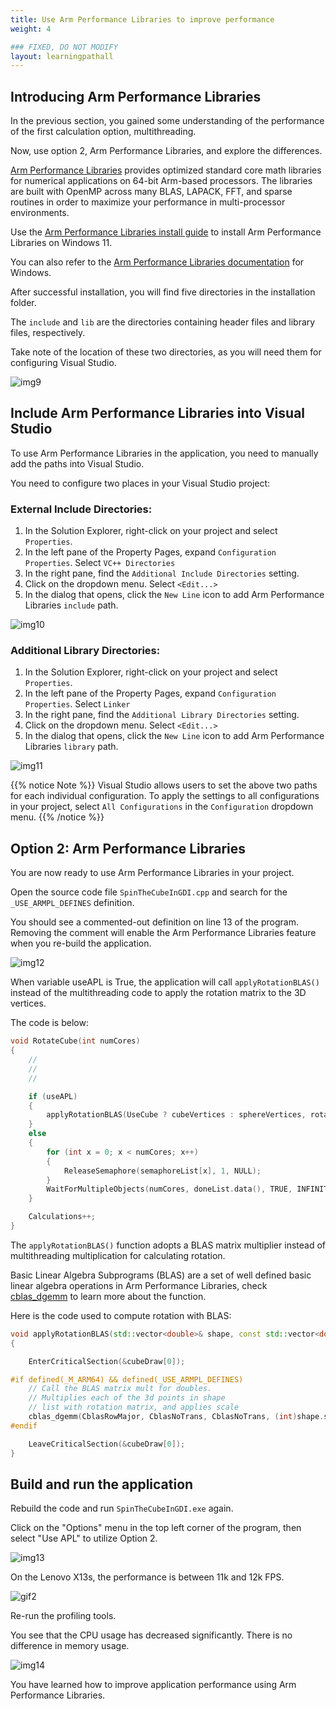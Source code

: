 ```yaml
---
title: Use Arm Performance Libraries to improve performance
weight: 4

### FIXED, DO NOT MODIFY
layout: learningpathall
---
```


## Introducing Arm Performance Libraries

In the previous section, you gained some understanding of the performance of the first calculation option, multithreading. 

Now, use option 2, Arm Performance Libraries, and explore the differences.

[Arm Performance Libraries](https://developer.arm.com/Tools%20and%20Software/Arm%20Performance%20Libraries) provides optimized standard core math libraries for numerical applications on 64-bit Arm-based processors. The libraries are built with OpenMP across many BLAS, LAPACK, FFT, and sparse routines in order to maximize your performance in multi-processor environments.

Use the [Arm Performance Libraries install guide](/install-guides/armpl/) to install Arm Performance Libraries on Windows 11. 

You can also refer to the [Arm Performance Libraries documentation](https://developer.arm.com/documentation/109361/latest/) for Windows. 

After successful installation, you will find five directories in the installation folder. 

The `include` and `lib` are the directories containing header files and library files, respectively. 

Take note of the location of these two directories, as you will need them for configuring Visual Studio.

 ![img9](./figures/apl_directory.png)

## Include Arm Performance Libraries into Visual Studio

To use Arm Performance Libraries in the application, you need to manually add the paths into Visual Studio.

You need to configure two places in your Visual Studio project:

### External Include Directories:

1. In the Solution Explorer, right-click on your project and select `Properties`. 
2. In the left pane of the Property Pages, expand `Configuration Properties`. Select `VC++ Directories`
3. In the right pane, find the `Additional Include Directories` setting.
4. Click on the dropdown menu. Select `<Edit...>`
5. In the dialog that opens, click the `New Line` icon to add Arm Performance Libraries `include` path.

![img10](./figures/ext_include.png)
 
### Additional Library Directories:

1. In the Solution Explorer, right-click on your project and select `Properties`. 
2. In the left pane of the Property Pages, expand `Configuration Properties`. Select `Linker`
3. In the right pane, find the `Additional Library Directories` setting.
4. Click on the dropdown menu. Select `<Edit...>`
5. In the dialog that opens, click the `New Line` icon to add Arm Performance Libraries `library` path.

![img11](./figures/linker_lib.png)


{{% notice Note %}}
Visual Studio allows users to set the above two paths for each individual configuration. To apply the settings to all configurations in your project, select `All Configurations` in the `Configuration` dropdown menu.
{{% /notice %}}


## Option 2: Arm Performance Libraries

You are now ready to use Arm Performance Libraries in your project.

Open the source code file `SpinTheCubeInGDI.cpp` and search for the `_USE_ARMPL_DEFINES` definition.

You should see a commented-out definition on line 13 of the program. Removing the comment will enable the Arm Performance Libraries feature when you re-build the application.

 ![img12](./figures/apl_define.png)


When variable useAPL is True, the application will call `applyRotationBLAS()` instead of the multithreading code to apply the rotation matrix to the 3D vertices.

The code is below:

```c++
void RotateCube(int numCores)
{
    // 
    //
    //

    if (useAPL)
    {
        applyRotationBLAS(UseCube ? cubeVertices : sphereVertices, rotationInX);
    }
    else
    {
        for (int x = 0; x < numCores; x++)
        {
            ReleaseSemaphore(semaphoreList[x], 1, NULL);
        }
        WaitForMultipleObjects(numCores, doneList.data(), TRUE, INFINITE);
    }

    Calculations++;
}
```

The `applyRotationBLAS()` function adopts a BLAS matrix multiplier instead of multithreading multiplication for calculating rotation.

Basic Linear Algebra Subprograms (BLAS) are a set of well defined basic linear algebra operations in Arm Performance Libraries, check [cblas_dgemm](https://developer.arm.com/documentation/101004/2410/BLAS-Basic-Linear-Algebra-Subprograms/CBLAS-functions/cblas-dgemm?lang=en) to learn more about the function.

Here is the code used to compute rotation with BLAS:

```c++
void applyRotationBLAS(std::vector<double>& shape, const std::vector<double>& rotMatrix)
{

    EnterCriticalSection(&cubeDraw[0]);

#if defined(_M_ARM64) && defined(_USE_ARMPL_DEFINES)
    // Call the BLAS matrix mult for doubles. 
    // Multiplies each of the 3d points in shape 
    // list with rotation matrix, and applies scale
    cblas_dgemm(CblasRowMajor, CblasNoTrans, CblasNoTrans, (int)shape.size() / 3, 3, 3, scale, shape.data(), 3, rotMatrix.data(), 3, 0.0, drawSphereVertecies.data(), 3);
#endif

    LeaveCriticalSection(&cubeDraw[0]);
}
```

## Build and run the application

Rebuild the code and run `SpinTheCubeInGDI.exe` again.

Click on the "Options" menu in the top left corner of the program, then select "Use APL" to utilize Option 2.

 ![img13](./figures/use_apl.png)

On the Lenovo X13s, the performance is between 11k and 12k FPS.

![gif2](./figures/apl_enable.gif)

Re-run the profiling tools. 

You see that the CPU usage has decreased significantly. There is no difference in memory usage.

 ![img14](./figures/apl_on_cpu_mem_usage.png)


You have learned how to improve application performance using Arm Performance Libraries.
